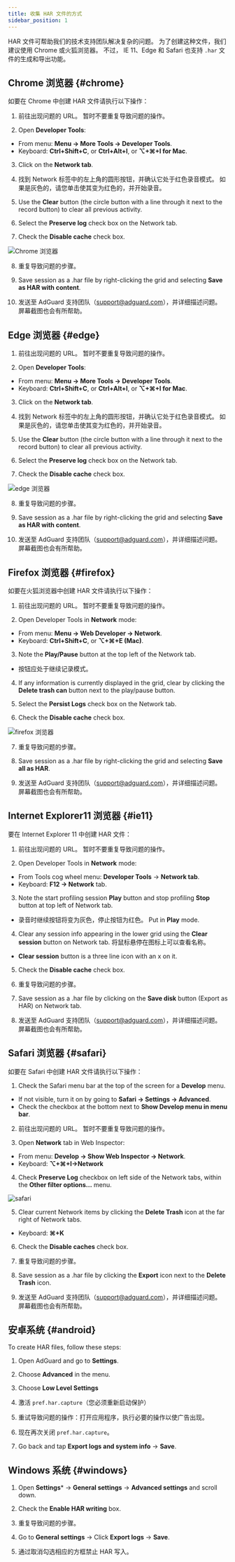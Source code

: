 ```yaml
---
title: 收集 HAR 文件的方式
sidebar_position: 1
---
```


HAR 文件可帮助我们的技术支持团队解决复杂的问题。 为了创建这种文件，我们建议使用 Chrome 或火狐浏览器。 不过， IE 11、Edge 和 Safari 也支持 `.har` 文件的生成和导出功能。

## Chrome 浏览器 {#chrome}

如要在 Chrome 中创建 HAR 文件请执行以下操作：

1. 前往出现问题的 URL。 暂时不要重复导致问题的操作。

2. Open **Developer Tools**:

- From menu: **Menu → More Tools → Developer Tools**.
- Keyboard: **Ctrl+Shift+C**, or **Ctrl+Alt+I**, or **⌥+⌘+I for Mac**.

3. Click on the **Network tab**.

4. 找到 Network 标签中的左上角的圆形按钮，并确认它处于红色录音模式。 如果是灰色的，请您单击使其变为红色的，并开始录音。

5. Use the **Clear** button (the circle button with a line through it next to the record button) to clear all previous activity.

6. Select the **Preserve log** check box on the Network tab.

7. Check the **Disable cache** check box.

![Chrome 浏览器](https://cdn.adtidy.org/content/Kb/ad_blocker/guides/chrome.png)

8. 重复导致问题的步骤。

9. Save session as a .har file by right-clicking the grid and selecting **Save as HAR with content**.

10. 发送至 AdGuard 支持团队（support@adguard.com），并详细描述问题。 屏幕截图也会有所帮助。

## Edge 浏览器 {#edge}

1. 前往出现问题的 URL。 暂时不要重复导致问题的操作。

2. Open **Developer Tools**:

- From menu: **Menu → More Tools → Developer Tools**.
- Keyboard: **Ctrl+Shift+C**, or **Ctrl+Alt+I**, or **⌥+⌘+I for Mac**.

3. Click on the **Network tab**.

4. 找到 Network 标签中的左上角的圆形按钮，并确认它处于红色录音模式。 如果是灰色的，请您单击使其变为红色的，并开始录音。

5. Use the **Clear** button (the circle button with a line through it next to the record button) to clear all previous activity.

6. Select the **Preserve log** check box on the Network tab.

7. Check the **Disable cache** check box.

![edge 浏览器](https://cdn.adtidy.org/content/Kb/ad_blocker/guides/edge.png)

8. 重复导致问题的步骤。

9. Save session as a .har file by right-clicking the grid and selecting **Save as HAR with content**.

10. 发送至 AdGuard 支持团队（support@adguard.com），并详细描述问题。 屏幕截图也会有所帮助。

## Firefox 浏览器 {#firefox}

如要在火狐浏览器中创建 HAR 文件请执行以下操作：

1. 前往出现问题的 URL。 暂时不要重复导致问题的操作。

2. Open Developer Tools in **Network** mode:
- From menu: **Menu → Web Developer → Network**.
- Keyboard: **Ctrl+Shift+C**, or **⌥+⌘+E (Mac)**.

3. Note the **Play/Pause** button at the top left of the Network tab.
- 按钮应处于继续记录模式。

4. If any information is currently displayed in the grid, clear by clicking the **Delete trash can** button next to the play/pause button.

5. Select the **Persist Logs** check box on the Network tab.

6. Check the **Disable cache** check box.

![firefox 浏览器](https://cdn.adtidy.org/content/Kb/ad_blocker/guides/firefox.png)

7. 重复导致问题的步骤。

8. Save session as a .har file by right-clicking the grid and selecting **Save all as HAR**.

9. 发送至 AdGuard 支持团队（support@adguard.com），并详细描述问题。 屏幕截图也会有所帮助。

## Internet Explorer11 浏览器 {#ie11}

要在 Internet Explorer 11 中创建 HAR 文件：

1. 前往出现问题的 URL。 暂时不要重复导致问题的操作。

2. Open Developer Tools in **Network** mode:
- From Tools cog wheel menu: **Developer Tools** → **Network tab**.
- Keyboard: **F12 → Network** tab.

3. Note the start profiling session **Play** button and stop profiling **Stop** button at top left of Network tab.
- 录音时继续按钮将变为灰色，停止按钮为红色。 Put in **Play** mode.

4. Clear any session info appearing in the lower grid using the **Clear session** button on Network tab. 将鼠标悬停在图标上可以查看名称。
- **Clear session** button is a three line icon with an x on it.

5. Check the **Disable cache** check box.

6. 重复导致问题的步骤。

7. Save session as a .har file by clicking on the **Save disk** button (Export as HAR) on Network tab.

8. 发送至 AdGuard 支持团队（support@adguard.com），并详细描述问题。 屏幕截图也会有所帮助。

## Safari 浏览器 {#safari}

如要在 Safari 中创建 HAR 文件请执行以下操作：

1. Check the Safari menu bar at the top of the screen for a **Develop** menu.
- If not visible, turn it on by going to **Safari → Settings → Advanced**.
- Check the checkbox at the bottom next to **Show Develop menu in menu bar**.

2. 前往出现问题的 URL。 暂时不要重复导致问题的操作。

3. Open **Network** tab in Web Inspector:
- From menu: **Develop → Show Web Inspector → Network**.
- Keyboard: **⌥+⌘+I→Network**

4. Check **Preserve Log** checkbox on left side of the Network tabs, within the **Other filter options...** menu.

![safari](https://cdn.adtidy.org/content/kb/ad_blocker/safari/preserve-log.png)

5. Clear current Network items by clicking the **Delete Trash** icon at the far right of Network tabs.
- Keyboard: **⌘+K**

6. Check the **Disable caches** check box.

7. 重复导致问题的步骤。

8. Save session as a .har file by clicking the **Export** icon next to the **Delete Trash** icon.

9. 发送至 AdGuard 支持团队（support@adguard.com），并详细描述问题。 屏幕截图也会有所帮助。

## 安卓系统 {#android}

To create HAR files, follow these steps:

1. Open AdGuard and go to **Settings**.

2. Choose **Advanced** in the menu.

3. Choose **Low Level Settings**

4. 激活 `pref.har.capture`（您必须重新启动保护）

5. 重试导致问题的操作：打开应用程序，执行必要的操作以使广告出现。

6. 现在再次关闭 `pref.har.capture`。

7. Go back and tap **Export logs and system info** → **Save**.

## Windows 系统 {#windows}

1. Open **Settings*** → **General settings** → **Advanced settings** and scroll down.

2. Check the **Enable HAR writing** box.

3. 重复导致问题的步骤。

4. Go to **General settings** → Click **Export logs** → **Save**.

5. 通过取消勾选相应的方框禁止 HAR 写入。
